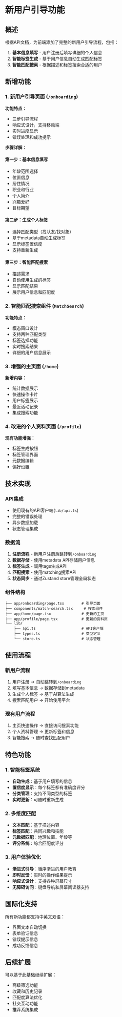 # 新用户引导功能

## 概述

根据API文档，为前端添加了完整的新用户引导流程，包括：

1. **基本信息填写** - 用户注册后填写详细的个人信息
2. **智能标签生成** - 基于用户信息自动生成匹配标签
3. **智能匹配搜索** - 根据描述和标签搜索合适的用户

## 新增功能

### 1. 新用户引导页面 (`/onboarding`)

**功能特点：**
- 三步引导流程
- 响应式设计，支持移动端
- 实时进度显示
- 错误处理和成功提示

**步骤详解：**

#### 第一步：基本信息填写
- 年龄范围选择
- 位置信息
- 居住情况
- 职业和行业
- 个人简介
- 兴趣爱好
- 目标期望

#### 第二步：生成个人标签
- 选择匹配类型（找队友/找对象）
- 基于metadata自动生成标签
- 显示标签置信度
- 支持重新生成

#### 第三步：智能匹配搜索
- 描述需求
- 自动使用生成的标签
- 显示匹配结果
- 展示用户信息和匹配度

### 2. 智能匹配搜索组件 (`MatchSearch`)

**功能特点：**
- 模态窗口设计
- 支持两种匹配类型
- 标签选择功能
- 实时搜索结果
- 详细的用户信息展示

### 3. 增强的主页面 (`/home`)

**新增内容：**
- 统计数据展示
- 快速操作卡片
- 用户标签展示
- 最近活动记录
- 集成搜索功能

### 4. 改进的个人资料页面 (`/profile`)

**现有功能增强：**
- 标签生成按钮
- 标签管理界面
- 元数据编辑
- 偏好设置

## 技术实现

### API集成
- 使用现有的API客户端(`lib/api.ts`)
- 完整的错误处理
- 异步数据加载
- 状态管理集成

### 数据流
1. **注册流程** - 新用户注册后跳转到`/onboarding`
2. **数据存储** - 使用metadata API存储用户信息
3. **标签生成** - 调用tags生成API
4. **匹配搜索** - 使用matching搜索API
5. **状态同步** - 通过Zustand store管理全局状态

### 组件结构
```
├── app/onboarding/page.tsx        # 引导页面
├── components/match-search.tsx     # 搜索组件
├── app/home/page.tsx              # 更新的主页
├── app/profile/page.tsx           # 更新的资料页
└── lib/
    ├── api.ts                     # API客户端
    ├── types.ts                   # 类型定义
    └── store.ts                   # 状态管理
```

## 使用流程

### 新用户流程
1. 用户注册 → 自动跳转到`/onboarding`
2. 填写基本信息 → 数据存储到metadata
3. 生成个人标签 → 基于AI算法生成
4. 搜索匹配用户 → 开始使用平台

### 现有用户流程
1. 主页快速操作 → 直接访问搜索功能
2. 个人资料管理 → 更新标签和信息
3. 智能搜索 → 随时查找匹配用户

## 特色功能

### 1. 智能标签系统
- **自动生成**：基于用户填写的信息
- **置信度显示**：每个标签都有准确度评分
- **分类管理**：支持不同类型的标签
- **实时更新**：可随时重新生成

### 2. 多维度匹配
- **文本匹配**：基于描述内容
- **标签匹配**：共同兴趣和技能
- **元数据匹配**：地理位置、年龄等
- **评分系统**：综合匹配度评分

### 3. 用户体验优化
- **渐进式引导**：循序渐进的用户教育
- **即时反馈**：实时的操作结果提示
- **响应式设计**：支持各种屏幕尺寸
- **无障碍访问**：键盘导航和屏幕阅读器支持

## 国际化支持

所有新功能都支持中英文双语：
- 界面文本自动切换
- 表单验证信息
- 错误提示信息
- 成功反馈信息

## 后续扩展

可以基于此基础继续扩展：
- 高级筛选功能
- 收藏和历史记录
- 匹配度算法优化
- 社交互动功能
- 推荐系统集成 